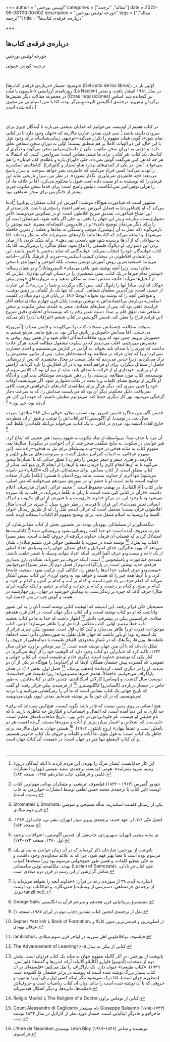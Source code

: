 +++
author = "لوییس بورخس"
categories = ["مقاله", "ترجمه"]
date = 2022-06-08T00:00:00Z
description = "خورخه لوئیس بورخس"
tags = ["مقاله", "ترجمه"]
title = "درباره‌ی فرقه‌ی کتاب‌ها"

+++
## درباره‌ی فرقه‌ی کتاب‌ها

خورخه لوئیس بورخس   

ترجمه: کورش عموئی

</br>


[توضیح: جستار «درباره‌ی فرقه‌ی کتاب‌ها» (Del culto de los libros)، اوّلین بار در روزنامه‌ی آرژانتینیِ لا-ناسیون یا ملّت (La Nación) در سال ۱۹۵۱ انتشار یافت، و بعدتر در مجموعه مقالاتِ دیگر تفتیش‌ها (Otras inquisiciones) نیز گنجانده شد. اساسِ برگردانِ پیش‌رو، ترجمه‌ی انگلیسیِ الیوت وِینبرگر بوده، امّا با متن اسپانیایی نیز تطبیق داده شده است.]

</br>

در کتاب هشتم از اودیسه، می‌خوانیم که خدایان بدبختی می‌بارند تا آیندگان چیزی برای سرودن داشته باشند.<cite>[^1]</cite> سی قرن بعدتر، عبارتِ مالارمه که «جهان وجود دارد تا در کتابی تمام شود»، گویی همان مفهوم را تکرار می‌کند—توجیهی زیبایی‌شناسانه برای وجود شرّ. با این حال، این دو الهیات کاملاً بر هم منطبق نیستند؛ اوّلی به دورانِ سخنِ شفاهی تعلّق دارد، و دوّمی به دورانِ سخنِ مکتوب. یکی از داستان‌سرایی سخن می‌گوید و دیگری از کتاب‌ها. یک کتاب، هر کتابی، برای ما شیئی مقدّس است: سروانتس، کسی که احتمالاً به هر چه که هر کس می‌گفت گوش نمی‌داد، حتّی «اوراق پاره و باطله‌ی کف خیابان» را هم می‌خواند. آتش، در یکی از کمدی‌های برنارد شاو [سزار و کلئوپاترا]، کتابخانه‌ی اسکندریه را تهدید می‌کند؛ کسی فریاد می‌کشد که خاطره‌ی بشر خواهد سوخت، و سزار پاسخ می‌دهد: «چه خاطره‌ی شرم‌آوری. بگذار بسوزد». در نظر من، سزارِ تاریخی شاید این فرمان را که نویسنده به او نسبت داده است قبول یا محکوم می‌کرد، امّا بر خلاف ما، آن را هزلی توهین‌آمیز نمی‌انگاشت. دلیلش واضح است: برای قدما سخنِ مکتوب چیزی بیشتر از جایگزینی برای سخنِ شفاهی نبود.

مشهور است که فیثاغورث هیچ‌گاه ننوشت؛ گمپرس (در کتاب متفکران یونانی) <cite>[^2]</cite>ادعا می‌کند که او [فیثاغورث] به فضایلِ آموزشِ شفاهی اعتقاد راسخ‌تری داشت. قدرتمندتر از این امتناعِ فیثاغورث، تصدیقِ صریحِ افلاطون است. او در تیمائوس می‌نویسد: «امرِ دشواری‌ست، سازنده و پدرِ این جهان را یافتن، و، حتّی اگر یافته شود، غیرممکن است آن را برای دیگر مردمان توضیح دادن»؛ و در فایدروس، افسانه‌ای مصری علیه نوشتن را بازمی‌گوید (که عمل به آن [نوشتن]، موجبِ وابستگی به نمادها و غفلت از تمرینِ حافظه می‌شود)، و اضافه می‌کند که کتاب‌ها مانند نگاره‌های منقوش‌اند «که به نظر زنده‌اند، امّا به سوالاتی که از آن‌ها پرسیده شود هیچ پاسخی نمی‌دهند». برای سَبُک کردن یا از میان بردن این دشواری، او دیالوگ فلسفی را ابداع نمود. معلّمْ شاگرد را برمی‌گزیند، امّا یک کتاب خوانندگان خود را انتخاب نمی‌کند، خوانندگانی که شاید بدجنس یا احمق باشند. این بی‌اعتمادیِ افلاطونی در سخنان کلمنتِ اسکندریه—مردی از فرهنگ پاگانی—ادامه می‌یابد: «سنجیده‌ترین روشِ آموزش نوشتن نیست، بلکه آموختن و آموزاندن با سخنِ دهان است، زیرا آنچه نوشته شود باقی می‌ماند» (استروماتا)،<cite>[^3]</cite> و در همان رساله: «نوشتنِ تمامِ چیزها در یک کتاب، یعنی شمشیری را در دستان کودکی نهادن»، عبارتی که از انجیل‌ها می‌آید: «آنچه مقدس است به سگان مدهید و نه مرواریدهای خویش پیش خوکان اندازید، مبادا آنها را پایمال کنند، پس آنگاه برگردند و شما را بردرند».<cite>[^4]</cite> این عبارت از عیسی است، بزرگ‌ترینِ معلّمانِ شفاهی، کسی که تنها یک بار کلماتی بر زمین نوشت، و هیچ‌کس آنچه را که نوشته بود نخواند (یوحنّا ۸:۶).
در پایان قرن دوم میلادی، کلمنت اسکندریه درباره‌ی بی‌اعتمادی‌اش به نوشتن نوشت؛ پایان قرن چهارم میلادی شاهد آغاز فرایندی ذهنی بود که، پس از نسل‌های متمادی، منجر به غلبه‌ی سخنِ مکتوب بر سخنِ شفاهی شد، تفوّقِ قلم بر صدا. دست تقدیر رقم زد که نویسنده‌ای لحظه‌ی دقیقِ شروعِ این فرایندِ فراخ را معیّن کند. قدیس آگوستین در کتابِ ششمِ اعترافات آن را ذکر می‌کند:

«[آمبروز] به وقت مطالعه، چشمانش صفحات کتاب را می‌کاویدند و قلبش معنا را می‌جست، امّا صدایش خاموش و زبانش ساکن بود. بی هیچ مانعی می‌توانستیم به حضورش برویم. چنین نبود که ورود ملاقات‌کنندگان اعلام شود و از همین روی، وقتی به محضرش می‌رفتیم، اغلب می‌دیدیم که در سکوت مشغول مطالعه است. هرگز عادت نداشت که چیزی را با صدای بلند بخواند. به آرامی در کنارش می‌نشستیم و احدی جسارت نمی‌کرد او را که چنان غرقه در مطالعه بود آشفته‌خاطر سازد. پس از مدّتی، محضرش را ترک می‌کردیم؛ زیرا حدس می‌زدیم که مایل نیست در مجال مختصری که پس از پریشانی حاصل از مسائل دیگران، برای او فراهم آمده بود تا در آن افکارش را تازه گرداند، آرامش از او برباییم. خودداری او از قرائت با صدای بلند، شاید از بیم آن بود که کلامی مبهم از نویسنده‌ی کتابِ مورد مطالعه، پرسشی را در ذهن شنونده‌ی موشکاف پدید آورد و آن‌گاه او ناگزیر از توضیح معنای کلمات و یا بحث در نکات دشوارتر شود. اگر می‌بایست اوقات خود را چنین سپری کند، دیگر هرگز برای مطالعه‌ی کتاب‌های دل‌خواهش فرصت کافی نمی‌یافت. دلیل محکم‌تر دیگر آن بود که می‌بایست صدایش را، که به سرعت دچار گرفتگی می‌شود، بهر کار دیگری حفظ کند. می‌توانیم مطمئن باشیم، که جهت این کار، هر آن‌چه بود، خیر بود.» <cite>[^5]</cite>

قدیس آگوستین شاگردِ قدیس امبروز بود، اسقفِ میلان، حوالی سال ۳۸۴ میلادی؛ سیزده سال بعد، در نومیدیا، او [آگوستین] اعترافات‌اش را نوشت و هنوز از آن منظره‌ی خارق‌العاده آشفته بود: مردی در اتاقی، با یک کتاب، می‌خواند بی‌آنکه کلمات را تلفّظ کند. <cite>[^6]</cite>

آن  مرد با حذفِ صدا، بی‌واسطه از نمادِ مکتوب به شهود رسید؛ هنرِ عجیبی که ابداع کرد، هنرِ خواندن در سکوت، به نتایج شگفتی منجر شد. از آن [خواندن در سکوت]، سال‌ها بعد، مفهومِ کتاب به مثابه هدفی در خود—و نه وسیله‌ای برای نیل به هدفی—زاده شد. (این مفهوم عرفانی، به ادبیاتِ کفرآمیز منتقل گشت، و سرنوشت‌های بی‌نظیرِ فلوبر و مالارمه، و هنری جیمز و جیمز جویس را رقم زد.) تصوّرِ خدایی که با انسان‌ها سخن می‌گوید تا به آن‌ها انجامِ کاری را فرمان دهد یا آن‌ها را از انجامِ کاری منع کند، متأثر از کتابِ مطلق است، از کتابِ مقدّس. برای مسلمانان، قرآن (که «الکتاب» نیز نامیده می‌شود) تنها اثری از خداوند نیست، مانند روح آدمیان یا هستی؛ [بلکه] یکی از صفات خداوند است، مانند ابدیت او یا خشمِ او. در سوره‌ی سیزدهم می‌خوانیم که متنِ اصلی، مادرِ کتاب [اُمّ الکتاب]، در بهشت محفوظ است. <cite>[^7]</cite> محمد غزالی، الغزالِ مَدرَسیان، اعلام داشت: «قرآن در کتابی کپی شده است، با زبان به تلفّظ درمی‌آید، در قلب به یاد سپرده می‌شود و، با وجود این، در مرکزِ خداوند جاری‌ست و با عبورش از اوراقِ مکتوب و ادراک انسانی تغییر نمی‌یابد». این قرآنِ ناآفریده، در نظر جورج سِیل، <cite>[^8]</cite> چیزی جز ایده یا مثال افلاطونیِ قرآن نیست؛ محتمل است که غزالی ایده‌ی مُثُل را، که از طریق رسائل اخوان الصفا و ابن‌سینا به اسلام منتقل شد، برای توضیح مفهومِ اُمّ الکتاب استفاده کرده باشد.

شگفت‌آورتر از مسلمانان، یهودیان بودند. در نخستین بخش از کتاب مقدّس‌شان، آن عبارتِ معروف آمده است: «و خدا گفت روشنائی بشود و روشنائی شد»؛<cite>[^9]</cite> کابالیست‌ها استدلال کردند که فضیلتِ آن فرمانِ خداوند برگرفته از حروفِ کلمات است. سفر یصیرا (کتاب پیدایش)، <cite>[^10]</cite> نوشته شده در سوریه یا فلسطین حوالی قرن ششم میلادی، نشان می‌دهد که یهوهِ عالم‌گیر، خدای اسرائیل و خدای متعال، جهان را به وسیله‌ی اعداد اصلی از یک تا دَه و بیست‌ودو حرف الفبا آفرید. اینکه اعداد بتوانند وسیله یا عنصر خلقت باشند، عقیده‌ی فیثاغورث و یامبلیخوس <cite>[^11]</cite> است؛ اینکه حروف نیز چنین‌اند، نشانه‌ی بارزِ پدیداریِ فرقه‌ی جدید نوشتن است. در پاراگراف دوم از فصل دوم [از سفر یصیرا] می‌خوانیم: «بیست‌ودو حرف اصلی: خدا آن‌ها را نقش زد، حکاکی کرد، ترکیب نمود، سنجید، جابه‌جا کرد، و با آن‌ها همه چیز را که هست و خواهد بود به وجود آورد». این کتاب سپس آشکار می‌کند که کدام حرف بر باد چیره است، و کدام بر آب، و کدام بر آتش، و کدام بر خِرَد، و کدام بر صلح، و کدام بر رحمت، و کدام بر خواب، و کدام بر خشم، و اینکه چگونه (برای مثال) حرفِ کاف که چیره بر زندگی‌ست، به پیدایشِ خورشید در جهان، روز چهارشنبه در هفته، و گوشِ چپ در بدن خدمت کرد.

مسیحیان حتّی فراتر رفتند. این اندیشه که الوهیت کتابی نوشته است آنان را به این تصور واداشت که او دو کتاب نوشته است، و آن کتابِ دیگر جهان است. در آغاز قرن هفدهم میلادی، فرانسیس بیکن در پیشرفتِ دانش <cite>[^12]</cite> اظهار داشت که خدا به ما دو کتاب بخشید تا به خطا نیفتیم: اوّلی، کتاب مقدّس، اراده‌ی او را ظاهر می‌سازد؛ دوّمی، کتاب موجودات، قدرت او را ظاهر می‌سازد و کلیدِ کتابِ اوّل است. مقصودِ بیکن چیزی فراتر از یک استعاره بود؛ او باور داشت که جهان قابل تقلیل به صورت‌هایی ذاتی است (دماها، غلظت‌ها، وزن‌ها، رنگ‌ها)، که در شُمارِ محدودی، الفبای طبیعت یا دنباله‌هایی از حروف را شکل داده‌اند که با آن متنِ جهان نوشته شده است. <cite>[^13]</cite> سِر توماس براون، حوالی سال ۱۶۴۲، تاکید کرد که «بنابراین دو کتاب وجود دارد که الوهیتِ خود را از آن‌ها می‌گیرم؛ در کنار یکی که نوشته‌ی خداوند است، دیگری خادمِ او طبیعت است، آن کتابِ جهانی و عمومی، که گسترده پیش چشمان همگان: آن‌ها که او [خداوند] را هیچ‌گاه در یکی از آن دو ندیدند، او را در دیگری کشف کرده‌اند» (مذهبِ پزشک، <cite>[^14]</cite> فصل اول، بخش ۱۶). در همان پاراگراف می‌خوانیم: «اجمالاً، همه‌ی چیزها مصنوعی‌اند؛ زیرا طبیعتْ هنرِ خداست». دویست سال گذشت، و [توماس] کارلایلِ اسکاتلندی، چندین جای در کتاب‌هایش، به طور خاص در جستار درباره‌ی [آلساندرو] کاگلیوسترو، <cite>[^15]</cite> از فرضیه‌ی بیکن فراتر رفت؛ او گفت که تاریخِ جهانی یک کتاب مقدّس است که ما آن را رمزگشایی می‌کنیم و با تردید می‌نویسیم، که در آن خودِ ما نیز نوشته شده‌ایم. بعدتر، لیون بلوی می‌نویسد:

«هیچ انسانی بر روی زمین نیست که قادر باشد بگوید کیست. هیچ‌کس نمی‌داند که برای چه کاری به این دنیا آمده است، که اعمال و احساسات و افکارش چه تناظری دارند، یا که نامِ حقیقیِ او چیست، نامِ جاودانی‌اش در دفترِ نور... تاریخْ مناجات‌نامه‌ای عظیم است، جایی‌ست که اشخاص و اعصار بی‌ارزش‌تر از آیات و سوره‌ها نیستند، گرچه اهمیت هر دو نامعیّن است و عمیقاً پنهان» (روحِ ناپلئون، ۱۹۱۲). <cite>[^16]</cite>
هستیِ جهان، به قول مالارمه، برای خاطرِ یک کتاب است؛ به قول بلوی، ما آیات و کلمات و حروفِ یک کتابِ جادویی هستیم، و آن کتابِ لاینقطع تنها چیزِ در جهان است: در حقیقت، آن کتابْ جهان است.





</br>


[^1]: «این کار خدایانست. ایشان مرگ را بهره‌ی این مردم کردند تا آنکه آیندگان درین زمینه سرود بسرایند». هومر، اودیسه، ترجمه‌ی سعید نفیسی (تهران: انتشارات علمی و فرهنگی، چاپ شانزدهم ۱۳۸۵. صفحه ‍۱۸۴).

[^2]: تئودور گُمپرِس (۱۹۱۲ – ۱۸۳۲) فیلسوف اتریشی، و متفکران یونانی مهم‌ترین کتاب اوست (این کتاب با ترجمه‌ی محمد حسن لطفی توسط انتشارات خوارزمی به چاپ رسیده است).

[^3]: Stromateis یا Stromata، یکی از رسائل کلمنت اسکندریه، متأله مسیحی و غنوصیِ قرن دوم میلادی.

[^4]: انجیل متّی ۷:۶. از: عهد جدید، ترجمه‌ی پرویز سیار (تهران: نشر نی، چاپ اول ۱۳۸۷. صفحه ۱۵۲).

[^5]: نقل از: قدیس آگوستین، اعترافات، ترجمه‌‎ی سایه میثمی (تهران: سهروردی، چاپ اول ۱۳۸۰. صفحه ۱۷۳-۱۷۲).

[^6]: پانوشت از بورخس: شارحان ذکر کرده‌اند که در آن زمان خواندن به صدای بلند مرسوم بوده است تا معنا بهتر فهم شود، چرا که نه علائم سجاوندی وجود داشت، و نه حتّی تقطیع کلمات، و همین طور جمع‌خوانی مرسوم بود زیرا نسخه‌ها کمیاب بودند. مکالمه‌ی لوثین سامساتی (Lucian of Samosata)، علیهِ کتاب‌خرِ نادان، شامل گزارشی از این رسم در قرن دوم میلادی است.

[^7]: اشاره به آیه‌ی ۳۹ از سوره‌ی رعد در قرآن: «خداوند آنچه را بخواهد می‌زداید یا می‌نگارد، و ام‌الکتاب نزد اوست» (از ترجمه‌ی خرمشاهی، دسترسی از وبسایت تنزیل tanzil.net).

[^8]: George Sale، مستشرق بریتانیایی قرن هجدهم و مترجم قرآن به انگلیسی.

[^9]: نقل از ترجمه‌ی انجمن کتاب مقدس (چاپ دوم در ایران ۱۹۸۷، صفحه ۱).

[^10]: Sepher Yetzirah یا Book of Formation، از اصلی‌ترین و قدیمی‌ترین متون کابالا و عرفان یهودی.

[^11]: Iamblichus، فیلسوف نوافلاطونیِ اهل سوریه در اواخر قرن سوم میلادی.

[^12]: The Advancement of Learningکتابی از بیکن به سال ۱۶۰۵.

[^13]: پانوشت از بورخس: در آثار گالیله مفهومِ جهان به مثابه یک کتاب فراوان است. بخش دوم از منتخباتِ [آنتونیو] فاوارو (گالیلئو گالیله: آراء، اندرزها و گفته‌ها؛ فلورانس: ۱۹۴۹)، «کتاب طبیعت» عنوان دارد. یک پاراگراف را نقل می‌کنم: «فلسفه‌ای در آن کتاب بسیار بزرگ نوشته شده است که پیوسته در برابر چشمان ما گشوده است (منظورم جهان است)، امّا درک نمی‌شود مگر اینکه کسی اول زبان آن را بیاموزد و حروفی که با آن نوشته شده است را بداند. زبانِ آن کتاب ریاضیات است و حروف‌اش مثلث‌ها، دایره‌ها، و دیگر اشکال هندسی‌اند».

[^14]: Religio Medici یا The Religion of a Doctor کتابی از توماس براون.

[^15]: Count Alessandro di Cagliostro نام مستعار Giuseppe Balsamo (۱۷۹۵-۱۷۴۳) ماجراجو و جادوگرِ ایتالیایی است. جستار مورد نظر از کارلایل در سال ۱۸۳۳ نوشته شده.

[^16]: L'Ame de Napoléon نوشته‌ی Léon Bloy (۱۹۱۷-۱۸۴۶) نویسنده و شاعر فرانسوی.